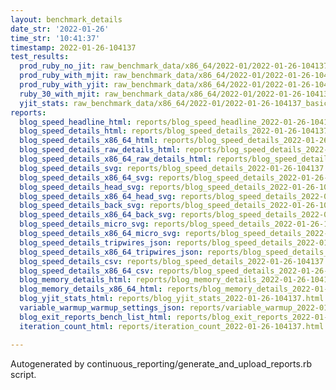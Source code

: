 ```yaml
---
layout: benchmark_details
date_str: '2022-01-26'
time_str: '10:41:37'
timestamp: 2022-01-26-104137
test_results:
  prod_ruby_no_jit: raw_benchmark_data/x86_64/2022-01/2022-01-26-104137_basic_benchmark_prod_ruby_no_jit.json
  prod_ruby_with_mjit: raw_benchmark_data/x86_64/2022-01/2022-01-26-104137_basic_benchmark_prod_ruby_with_mjit.json
  prod_ruby_with_yjit: raw_benchmark_data/x86_64/2022-01/2022-01-26-104137_basic_benchmark_prod_ruby_with_yjit.json
  ruby_30_with_mjit: raw_benchmark_data/x86_64/2022-01/2022-01-26-104137_basic_benchmark_ruby_30_with_mjit.json
  yjit_stats: raw_benchmark_data/x86_64/2022-01/2022-01-26-104137_basic_benchmark_yjit_stats.json
reports:
  blog_speed_headline_html: reports/blog_speed_headline_2022-01-26-104137.html
  blog_speed_details_html: reports/blog_speed_details_2022-01-26-104137.html
  blog_speed_details_x86_64_html: reports/blog_speed_details_2022-01-26-104137.x86_64.html
  blog_speed_details_raw_details_html: reports/blog_speed_details_2022-01-26-104137.raw_details.html
  blog_speed_details_x86_64_raw_details_html: reports/blog_speed_details_2022-01-26-104137.x86_64.raw_details.html
  blog_speed_details_svg: reports/blog_speed_details_2022-01-26-104137.svg
  blog_speed_details_x86_64_svg: reports/blog_speed_details_2022-01-26-104137.x86_64.svg
  blog_speed_details_head_svg: reports/blog_speed_details_2022-01-26-104137.head.svg
  blog_speed_details_x86_64_head_svg: reports/blog_speed_details_2022-01-26-104137.x86_64.head.svg
  blog_speed_details_back_svg: reports/blog_speed_details_2022-01-26-104137.back.svg
  blog_speed_details_x86_64_back_svg: reports/blog_speed_details_2022-01-26-104137.x86_64.back.svg
  blog_speed_details_micro_svg: reports/blog_speed_details_2022-01-26-104137.micro.svg
  blog_speed_details_x86_64_micro_svg: reports/blog_speed_details_2022-01-26-104137.x86_64.micro.svg
  blog_speed_details_tripwires_json: reports/blog_speed_details_2022-01-26-104137.tripwires.json
  blog_speed_details_x86_64_tripwires_json: reports/blog_speed_details_2022-01-26-104137.x86_64.tripwires.json
  blog_speed_details_csv: reports/blog_speed_details_2022-01-26-104137.csv
  blog_speed_details_x86_64_csv: reports/blog_speed_details_2022-01-26-104137.x86_64.csv
  blog_memory_details_html: reports/blog_memory_details_2022-01-26-104137.html
  blog_memory_details_x86_64_html: reports/blog_memory_details_2022-01-26-104137.x86_64.html
  blog_yjit_stats_html: reports/blog_yjit_stats_2022-01-26-104137.html
  variable_warmup_warmup_settings_json: reports/variable_warmup_2022-01-26-104137.warmup_settings.json
  blog_exit_reports_bench_list_html: reports/blog_exit_reports_2022-01-26-104137.bench_list.html
  iteration_count_html: reports/iteration_count_2022-01-26-104137.html

---
```

Autogenerated by continuous_reporting/generate_and_upload_reports.rb script.
